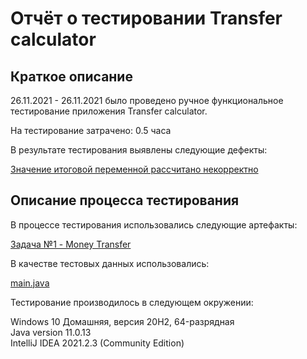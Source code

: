 # Отчёт о тестировании Transfer calculator
## Краткое описание
26.11.2021 - 26.11.2021 было проведено ручное функциональное тестирование приложения Transfer calculator.

На тестирование затрачено: 0.5 часа

В результате тестирования выявлены следующие дефекты:

[Значение итоговой переменной рассчитано некорректно](https://github.com/Averagegithubusername/javahw1.1/issues/1#issue-1063980519)

## Описание процесса тестирования
В процессе тестирования использовались следующие артефакты:

[Задача №1 - Money Transfer](https://github.com/netology-code/javaqa-homeworks/blob/master/intro/MERGED.md#%D0%B7%D0%B0%D0%B4%D0%B0%D1%87%D0%B0-1---money-transfer)  

В качестве тестовых данных использовались:

[main.java](https://github.com/Averagegithubusername/javahw1.1/blob/40addeaef41de7e8fce206a7405a55bce2cd9a94/src/Main.java)

Тестирование производилось в следующем окружении:

Windows 10 Домашняя, версия 20H2, 64-разрядная  
Java version 11.0.13  
IntelliJ IDEA 2021.2.3 (Community Edition)